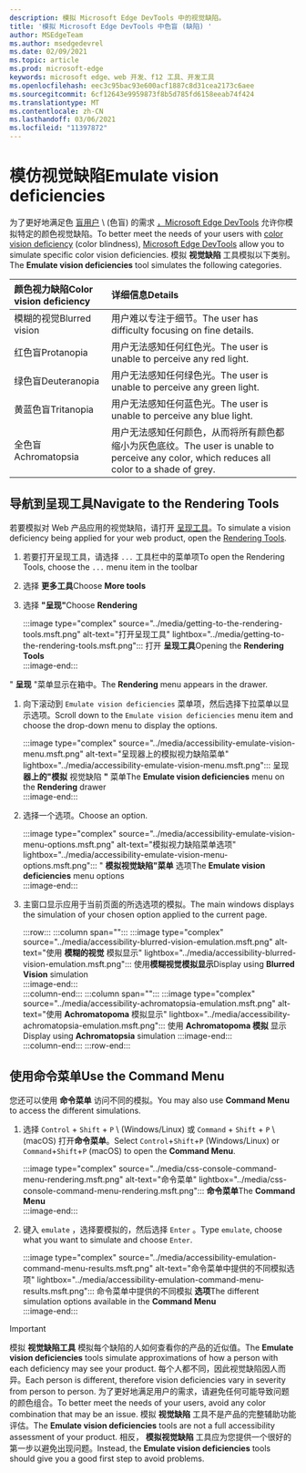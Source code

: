 ```yaml
---
description: 模拟 Microsoft Edge DevTools 中的视觉缺陷。
title: '模拟 Microsoft Edge DevTools 中色盲 (缺陷) '
author: MSEdgeTeam
ms.author: msedgedevrel
ms.date: 02/09/2021
ms.topic: article
ms.prod: microsoft-edge
keywords: microsoft edge、web 开发、f12 工具、开发工具
ms.openlocfilehash: eec3c95bac93e600acf1887c8d31cea2173c6aee
ms.sourcegitcommit: 6cf12643e9959873f8b5d785fd6158eeab74f424
ms.translationtype: MT
ms.contentlocale: zh-CN
ms.lasthandoff: 03/06/2021
ms.locfileid: "11397872"
---
```

# <a name="emulate-vision-deficiencies"></a><span data-ttu-id="517de-104">模仿视觉缺陷</span><span class="sxs-lookup"><span data-stu-id="517de-104">Emulate vision deficiencies</span></span>

<span data-ttu-id="517de-105">为了更好地满足色 [盲用户][ColorblindawarenessMain] \ (色盲\) 的需求 [，Microsoft Edge DevTools][DevtoolsIndex] 允许你模拟特定的颜色视觉缺陷。</span><span class="sxs-lookup"><span data-stu-id="517de-105">To better meet the needs of your users with [color vision deficiency][ColorblindawarenessMain] \(color blindness\), [Microsoft Edge DevTools][DevtoolsIndex] allow you to simulate specific color vision deficiencies.</span></span>  <span data-ttu-id="517de-106">模拟 **视觉缺陷** 工具模拟以下类别。</span><span class="sxs-lookup"><span data-stu-id="517de-106">The **Emulate vision deficiencies** tool simulates the following categories.</span></span>  

| <span data-ttu-id="517de-107">颜色视力缺陷</span><span class="sxs-lookup"><span data-stu-id="517de-107">Color vision deficiency</span></span> | <span data-ttu-id="517de-108">详细信息</span><span class="sxs-lookup"><span data-stu-id="517de-108">Details</span></span> |  
|:--- |:--- |  
| <span data-ttu-id="517de-109">模糊的视觉</span><span class="sxs-lookup"><span data-stu-id="517de-109">Blurred vision</span></span> | <span data-ttu-id="517de-110">用户难以专注于细节。</span><span class="sxs-lookup"><span data-stu-id="517de-110">The user has difficulty focusing on fine details.</span></span> |  
| <span data-ttu-id="517de-111">红色盲</span><span class="sxs-lookup"><span data-stu-id="517de-111">Protanopia</span></span> | <span data-ttu-id="517de-112">用户无法感知任何红色光。</span><span class="sxs-lookup"><span data-stu-id="517de-112">The user is unable to perceive any red light.</span></span> |  
| <span data-ttu-id="517de-113">绿色盲</span><span class="sxs-lookup"><span data-stu-id="517de-113">Deuteranopia</span></span> | <span data-ttu-id="517de-114">用户无法感知任何绿色光。</span><span class="sxs-lookup"><span data-stu-id="517de-114">The user is unable to perceive any green light.</span></span> |  
| <span data-ttu-id="517de-115">黄蓝色盲</span><span class="sxs-lookup"><span data-stu-id="517de-115">Tritanopia</span></span> | <span data-ttu-id="517de-116">用户无法感知任何蓝色光。</span><span class="sxs-lookup"><span data-stu-id="517de-116">The user is unable to perceive any blue light.</span></span> |  
| <span data-ttu-id="517de-117">全色盲</span><span class="sxs-lookup"><span data-stu-id="517de-117">Achromatopsia</span></span> | <span data-ttu-id="517de-118">用户无法感知任何颜色，从而将所有颜色都缩小为灰色底纹。</span><span class="sxs-lookup"><span data-stu-id="517de-118">The user is unable to perceive any color, which reduces all color to a shade of grey.</span></span> |  

## <a name="navigate-to-the-rendering-tools"></a><span data-ttu-id="517de-119">导航到呈现工具</span><span class="sxs-lookup"><span data-stu-id="517de-119">Navigate to the Rendering Tools</span></span>  

<span data-ttu-id="517de-120">若要模拟对 Web 产品应用的视觉缺陷，请打开 [呈现工具][DevtoolsRenderingToolsIndex]。</span><span class="sxs-lookup"><span data-stu-id="517de-120">To simulate a vision deficiency being applied for your web product, open the [Rendering Tools][DevtoolsRenderingToolsIndex].</span></span>  

1.  <span data-ttu-id="517de-121">若要打开呈现工具，请选择 `...` 工具栏中的菜单项</span><span class="sxs-lookup"><span data-stu-id="517de-121">To open the Rendering Tools, choose the `...` menu item in the toolbar</span></span>  
1.  <span data-ttu-id="517de-122">选择 **更多工具**</span><span class="sxs-lookup"><span data-stu-id="517de-122">Choose **More tools**</span></span>  
1.  <span data-ttu-id="517de-123">选择 **"呈现"**</span><span class="sxs-lookup"><span data-stu-id="517de-123">Choose **Rendering**</span></span>  
    
    :::image type="complex" source="../media/getting-to-the-rendering-tools.msft.png" alt-text="打开呈现工具" lightbox="../media/getting-to-the-rendering-tools.msft.png":::
       <span data-ttu-id="517de-125">打开 **呈现工具**</span><span class="sxs-lookup"><span data-stu-id="517de-125">Opening the **Rendering Tools**</span></span>  
    :::image-end:::  

<span data-ttu-id="517de-126">" **呈现** "菜单显示在箱中。</span><span class="sxs-lookup"><span data-stu-id="517de-126">The **Rendering** menu appears in the drawer.</span></span>  

1.  <span data-ttu-id="517de-127">向下滚动到 `Emulate vision deficiencies` 菜单项，然后选择下拉菜单以显示选项。</span><span class="sxs-lookup"><span data-stu-id="517de-127">Scroll down to the `Emulate vision deficiencies` menu item and choose the drop-down menu to display the options.</span></span>  
    
    :::image type="complex" source="../media/accessibility-emulate-vision-menu.msft.png" alt-text="呈现器上的模拟视力缺陷菜单" lightbox="../media/accessibility-emulate-vision-menu.msft.png":::
       <span data-ttu-id="517de-129">呈现 **器上的"模拟** 视觉缺陷 **"** 菜单</span><span class="sxs-lookup"><span data-stu-id="517de-129">The **Emulate vision deficiencies** menu on the **Rendering** drawer</span></span>  
    :::image-end:::  
    
1.  <span data-ttu-id="517de-130">选择一个选项。</span><span class="sxs-lookup"><span data-stu-id="517de-130">Choose an option.</span></span>  
    
    :::image type="complex" source="../media/accessibility-emulate-vision-menu-options.msft.png" alt-text="模拟视力缺陷菜单选项" lightbox="../media/accessibility-emulate-vision-menu-options.msft.png":::
       <span data-ttu-id="517de-132">" **模拟视觉缺陷"菜单** 选项</span><span class="sxs-lookup"><span data-stu-id="517de-132">The **Emulate vision deficiencies** menu options</span></span>  
    :::image-end:::  
    
1.  <span data-ttu-id="517de-133">主窗口显示应用于当前页面的所选选项的模拟。</span><span class="sxs-lookup"><span data-stu-id="517de-133">The main windows displays the simulation of your chosen option applied to the current page.</span></span>  
    
    :::row:::
       :::column span="":::
          :::image type="complex" source="../media/accessibility-blurred-vision-emulation.msft.png" alt-text="使用 **模糊的视觉** 模拟显示" lightbox="../media/accessibility-blurred-vision-emulation.msft.png":::
             <span data-ttu-id="517de-135">使用**模糊视觉模拟显示**</span><span class="sxs-lookup"><span data-stu-id="517de-135">Display using **Blurred Vision** simulation</span></span>  
          :::image-end:::  
       :::column-end:::
       :::column span="":::
          :::image type="complex" source="../media/accessibility-achromatopsia-emulation.msft.png" alt-text="使用 **Achromatopoma** 模拟显示" lightbox="../media/accessibility-achromatopsia-emulation.msft.png":::
             <span data-ttu-id="517de-137">使用 **Achromatopoma 模拟** 显示</span><span class="sxs-lookup"><span data-stu-id="517de-137">Display using **Achromatopsia** simulation</span></span> :::image-end:::  
       :::column-end:::
    :::row-end:::
    
## <a name="use-the-command-menu"></a><span data-ttu-id="517de-138">使用命令菜单</span><span class="sxs-lookup"><span data-stu-id="517de-138">Use the Command Menu</span></span>  

<span data-ttu-id="517de-139">您还可以使用 **命令菜单** 访问不同的模拟。</span><span class="sxs-lookup"><span data-stu-id="517de-139">You may also use **Command Menu** to access the different simulations.</span></span>  

1.  <span data-ttu-id="517de-140">选择 `Control` + `Shift` + `P` \ (Windows/Linux\) 或 `Command` + `Shift` + `P` \ (macOS\) 打开**命令菜单**。</span><span class="sxs-lookup"><span data-stu-id="517de-140">Select `Control`+`Shift`+`P` \(Windows/Linux\) or `Command`+`Shift`+`P` \(macOS\) to open the **Command Menu**.</span></span>  
    
    :::image type="complex" source="../media/css-console-command-menu-rendering.msft.png" alt-text="命令菜单" lightbox="../media/css-console-command-menu-rendering.msft.png":::
       <span data-ttu-id="517de-142">**命令菜单**</span><span class="sxs-lookup"><span data-stu-id="517de-142">The **Command Menu**</span></span>  
    :::image-end:::  
    
1.  <span data-ttu-id="517de-143">键入 `emulate` ，选择要模拟的，然后选择 `Enter` 。</span><span class="sxs-lookup"><span data-stu-id="517de-143">Type `emulate`, choose what you want to simulate and choose `Enter`.</span></span>  
    
    :::image type="complex" source="../media/accessibility-emulation-command-menu-results.msft.png" alt-text="命令菜单中提供的不同模拟选项" lightbox="../media/accessibility-emulation-command-menu-results.msft.png":::
       <span data-ttu-id="517de-145">命令菜单中提供的不同模拟 **选项**</span><span class="sxs-lookup"><span data-stu-id="517de-145">The different simulation options available in the **Command Menu**</span></span>  
    :::image-end:::  
    
> [!IMPORTANT]
> <span data-ttu-id="517de-146">模拟 **视觉缺陷工具** 模拟每个缺陷的人如何查看你的产品的近似值。</span><span class="sxs-lookup"><span data-stu-id="517de-146">The **Emulate vision deficiencies** tools simulate approximations of how a person with each deficiency may see your product.</span></span>  <span data-ttu-id="517de-147">每个人都不同，因此视觉缺陷因人而异。</span><span class="sxs-lookup"><span data-stu-id="517de-147">Each person is different, therefore vision deficiencies vary in severity from person to person.</span></span>  <span data-ttu-id="517de-148">为了更好地满足用户的需求，请避免任何可能导致问题的颜色组合。</span><span class="sxs-lookup"><span data-stu-id="517de-148">To better meet the needs of your users, avoid any color combination that may be an issue.</span></span>  <span data-ttu-id="517de-149">模拟 **视觉缺陷** 工具不是产品的完整辅助功能评估。</span><span class="sxs-lookup"><span data-stu-id="517de-149">The **Emulate vision deficiencies** tools are not a full accessibility assessment of your product.</span></span>  <span data-ttu-id="517de-150">相反， **模拟视觉缺陷** 工具应为您提供一个很好的第一步以避免出现问题。</span><span class="sxs-lookup"><span data-stu-id="517de-150">Instead, the **Emulate vision deficiencies** tools should  give you a good first step to avoid problems.</span></span>  

<!-- links -->  

[DevToolsIndex]: ../index.md "Microsoft Edge (Chromium) 开发人员工具 | Microsoft 文档"  
[DevtoolsRenderingToolsIndex]: ../rendering-tools/index.md "分析运行时性能|Microsoft Docs"  

[ColorblindawarenessMain]: http://www.colourblindawareness.org "色盲意识组织"  

[AmfcbMain]: https://www.amfcb.org "美国色盲组织 (AFCB) "  

